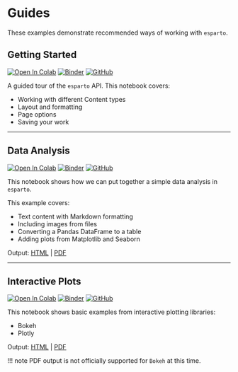 # Guides

These examples demonstrate recommended ways of working with `esparto`.


## Getting Started

[![Open In Colab](https://colab.research.google.com/assets/colab-badge.svg)](https://colab.research.google.com/github/domvwt/esparto/blob/main/docs/examples/getting-started.ipynb)
[![Binder](https://mybinder.org/badge_logo.svg)](https://mybinder.org/v2/gh/domvwt/esparto/main?filepath=docs%2Fexamples%2Fgetting-started.ipynb)
[![GitHub](https://img.shields.io/badge/view%20on-GitHub-lightgrey)](https://github.com/domvwt/esparto/blob/main/docs/examples/getting-started.ipynb)

A guided tour of the `esparto` API. This notebook covers:

* Working with different Content types
* Layout and formatting
* Page options
* Saving your work

---


## Data Analysis

[![Open In Colab](https://colab.research.google.com/assets/colab-badge.svg)](https://colab.research.google.com/github/domvwt/esparto/blob/main/docs/examples/iris-report.ipynb)
[![Binder](https://mybinder.org/badge_logo.svg)](https://mybinder.org/v2/gh/domvwt/esparto/main?filepath=docs%2Fexamples%2Firis-report.ipynb)
[![GitHub](https://img.shields.io/badge/view%20on-GitHub-lightgrey)](https://github.com/domvwt/esparto/blob/main/docs/examples/iris-report.ipynb)

This notebook shows how we can put together a simple data analysis in `esparto`.

This example covers:

* Text content with Markdown formatting
* Including images from files
* Converting a Pandas DataFrame to a table
* Adding plots from Matplotlib and Seaborn

Output: [HTML](../examples/iris-report.html) | [PDF](../examples/iris-report.pdf)

----


## Interactive Plots

[![Open In Colab](https://colab.research.google.com/assets/colab-badge.svg)](https://colab.research.google.com/github/domvwt/esparto/blob/main/docs/examples/interactive-plots.ipynb)
[![Binder](https://mybinder.org/badge_logo.svg)](https://mybinder.org/v2/gh/domvwt/esparto/main?filepath=docs%2Fexamples%2Finteractive-plots.ipynb)
[![GitHub](https://img.shields.io/badge/view%20on-GitHub-lightgrey)](https://github.com/domvwt/esparto/blob/main/docs/examples/interactive-plots.ipynb)

This notebook shows basic examples from interactive plotting libraries:

* Bokeh
* Plotly

Output: [HTML](../examples/interactive-plots.html) | [PDF](../examples/interactive-plots.pdf)

!!! note
    PDF output is not officially supported for `Bokeh` at this time.

<br>
